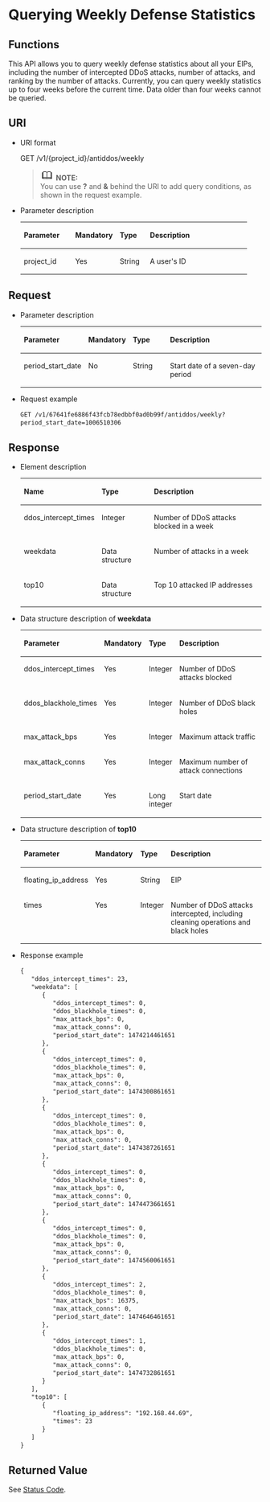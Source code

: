 # Querying Weekly Defense Statistics<a name="antiddos_02_0027"></a>

## Functions<a name="section63597034"></a>

This API allows you to query weekly defense statistics about all your EIPs, including the number of intercepted DDoS attacks, number of attacks, and ranking by the number of attacks. Currently, you can query weekly statistics up to four weeks before the current time. Data older than four weeks cannot be queried.

## URI<a name="section35502400"></a>

-   URI format

    GET /v1/\{project\_id\}/antiddos/weekly

    >![](public_sys-resources/icon-note.gif) **NOTE:**   
    >You can use  **?**  and  **&**  behind the URI to add query conditions, as shown in the request example.  


-   Parameter description

    <a name="table21758931"></a>
    <table><thead align="left"><tr id="row3371364"><th class="cellrowborder" valign="top" width="22.68%" id="mcps1.1.5.1.1"><p id="p4645057"><a name="p4645057"></a><a name="p4645057"></a>Parameter</p>
    </th>
    <th class="cellrowborder" valign="top" width="19.689999999999998%" id="mcps1.1.5.1.2"><p id="p40705318"><a name="p40705318"></a><a name="p40705318"></a>Mandatory</p>
    </th>
    <th class="cellrowborder" valign="top" width="13.309999999999999%" id="mcps1.1.5.1.3"><p id="p8796476"><a name="p8796476"></a><a name="p8796476"></a>Type</p>
    </th>
    <th class="cellrowborder" valign="top" width="44.32%" id="mcps1.1.5.1.4"><p id="p41425962"><a name="p41425962"></a><a name="p41425962"></a>Description</p>
    </th>
    </tr>
    </thead>
    <tbody><tr id="row62092003153657"><td class="cellrowborder" valign="top" width="22.68%" headers="mcps1.1.5.1.1 "><p id="p312432915377"><a name="p312432915377"></a><a name="p312432915377"></a>project_id</p>
    </td>
    <td class="cellrowborder" valign="top" width="19.689999999999998%" headers="mcps1.1.5.1.2 "><p id="p5174406715377"><a name="p5174406715377"></a><a name="p5174406715377"></a>Yes</p>
    </td>
    <td class="cellrowborder" valign="top" width="13.309999999999999%" headers="mcps1.1.5.1.3 "><p id="p3051988115377"><a name="p3051988115377"></a><a name="p3051988115377"></a>String</p>
    </td>
    <td class="cellrowborder" valign="top" width="44.32%" headers="mcps1.1.5.1.4 "><p id="p5619133315377"><a name="p5619133315377"></a><a name="p5619133315377"></a>A user's ID</p>
    </td>
    </tr>
    </tbody>
    </table>


## Request<a name="section51086148"></a>

-   Parameter description

    <a name="table4679845412"></a>
    <table><thead align="left"><tr id="row468410444120"><th class="cellrowborder" valign="top" width="22.682268226822682%" id="mcps1.1.5.1.1"><p id="p2685164124115"><a name="p2685164124115"></a><a name="p2685164124115"></a>Parameter</p>
    </th>
    <th class="cellrowborder" valign="top" width="18.18181818181818%" id="mcps1.1.5.1.2"><p id="p26879419416"><a name="p26879419416"></a><a name="p26879419416"></a>Mandatory</p>
    </th>
    <th class="cellrowborder" valign="top" width="16.13161316131613%" id="mcps1.1.5.1.3"><p id="p176891647414"><a name="p176891647414"></a><a name="p176891647414"></a>Type</p>
    </th>
    <th class="cellrowborder" valign="top" width="43.004300430043%" id="mcps1.1.5.1.4"><p id="p126913434120"><a name="p126913434120"></a><a name="p126913434120"></a>Description</p>
    </th>
    </tr>
    </thead>
    <tbody><tr id="row1169917434116"><td class="cellrowborder" valign="top" width="22.682268226822682%" headers="mcps1.1.5.1.1 "><p id="p1769954144120"><a name="p1769954144120"></a><a name="p1769954144120"></a>period_start_date</p>
    </td>
    <td class="cellrowborder" valign="top" width="18.18181818181818%" headers="mcps1.1.5.1.2 "><p id="p870114164120"><a name="p870114164120"></a><a name="p870114164120"></a>No</p>
    </td>
    <td class="cellrowborder" valign="top" width="16.13161316131613%" headers="mcps1.1.5.1.3 "><p id="p970212464115"><a name="p970212464115"></a><a name="p970212464115"></a>String</p>
    </td>
    <td class="cellrowborder" valign="top" width="43.004300430043%" headers="mcps1.1.5.1.4 "><p id="p8703164124118"><a name="p8703164124118"></a><a name="p8703164124118"></a>Start date of a seven-day period</p>
    </td>
    </tr>
    </tbody>
    </table>


-   Request example

    ```
    GET /v1/67641fe6886f43fcb78edbbf0ad0b99f/antiddos/weekly?period_start_date=1006510306
    ```


## Response<a name="section57122151"></a>

-   Element description

    <a name="table15327568"></a>
    <table><thead align="left"><tr id="row24486356"><th class="cellrowborder" valign="top" width="28.599999999999998%" id="mcps1.1.4.1.1"><p id="p37237828"><a name="p37237828"></a><a name="p37237828"></a>Name</p>
    </th>
    <th class="cellrowborder" valign="top" width="22.42%" id="mcps1.1.4.1.2"><p id="p63474072"><a name="p63474072"></a><a name="p63474072"></a>Type</p>
    </th>
    <th class="cellrowborder" valign="top" width="48.980000000000004%" id="mcps1.1.4.1.3"><p id="p41126201"><a name="p41126201"></a><a name="p41126201"></a>Description</p>
    </th>
    </tr>
    </thead>
    <tbody><tr id="row42887950"><td class="cellrowborder" valign="top" width="28.599999999999998%" headers="mcps1.1.4.1.1 "><p id="p51371903"><a name="p51371903"></a><a name="p51371903"></a>ddos_intercept_times</p>
    </td>
    <td class="cellrowborder" valign="top" width="22.42%" headers="mcps1.1.4.1.2 "><p id="p2142367152712"><a name="p2142367152712"></a><a name="p2142367152712"></a>Integer</p>
    </td>
    <td class="cellrowborder" valign="top" width="48.980000000000004%" headers="mcps1.1.4.1.3 "><p id="p30346328"><a name="p30346328"></a><a name="p30346328"></a>Number of DDoS attacks blocked in a week</p>
    </td>
    </tr>
    <tr id="row4681502"><td class="cellrowborder" valign="top" width="28.599999999999998%" headers="mcps1.1.4.1.1 "><p id="p43657358"><a name="p43657358"></a><a name="p43657358"></a>weekdata</p>
    </td>
    <td class="cellrowborder" valign="top" width="22.42%" headers="mcps1.1.4.1.2 "><p id="p46585119"><a name="p46585119"></a><a name="p46585119"></a>Data structure</p>
    </td>
    <td class="cellrowborder" valign="top" width="48.980000000000004%" headers="mcps1.1.4.1.3 "><p id="p15298296"><a name="p15298296"></a><a name="p15298296"></a>Number of attacks in a week</p>
    </td>
    </tr>
    <tr id="row3466944"><td class="cellrowborder" valign="top" width="28.599999999999998%" headers="mcps1.1.4.1.1 "><p id="p12387033"><a name="p12387033"></a><a name="p12387033"></a>top10</p>
    </td>
    <td class="cellrowborder" valign="top" width="22.42%" headers="mcps1.1.4.1.2 "><p id="p63825615"><a name="p63825615"></a><a name="p63825615"></a>Data structure</p>
    </td>
    <td class="cellrowborder" valign="top" width="48.980000000000004%" headers="mcps1.1.4.1.3 "><p id="p2492297"><a name="p2492297"></a><a name="p2492297"></a>Top 10 attacked IP addresses</p>
    </td>
    </tr>
    </tbody>
    </table>


-   Data structure description of  **weekdata**

    <a name="table44508523"></a>
    <table><thead align="left"><tr id="row13604004"><th class="cellrowborder" valign="top" width="29.48%" id="mcps1.1.5.1.1"><p id="p28182506"><a name="p28182506"></a><a name="p28182506"></a>Parameter</p>
    </th>
    <th class="cellrowborder" valign="top" width="18.59%" id="mcps1.1.5.1.2"><p id="p1081649"><a name="p1081649"></a><a name="p1081649"></a>Mandatory</p>
    </th>
    <th class="cellrowborder" valign="top" width="11.17%" id="mcps1.1.5.1.3"><p id="p20504736"><a name="p20504736"></a><a name="p20504736"></a>Type</p>
    </th>
    <th class="cellrowborder" valign="top" width="40.760000000000005%" id="mcps1.1.5.1.4"><p id="p50270944"><a name="p50270944"></a><a name="p50270944"></a>Description</p>
    </th>
    </tr>
    </thead>
    <tbody><tr id="row45414681"><td class="cellrowborder" valign="top" width="29.48%" headers="mcps1.1.5.1.1 "><p id="p54710514"><a name="p54710514"></a><a name="p54710514"></a>ddos_intercept_times</p>
    </td>
    <td class="cellrowborder" valign="top" width="18.59%" headers="mcps1.1.5.1.2 "><p id="p2366611"><a name="p2366611"></a><a name="p2366611"></a>Yes</p>
    </td>
    <td class="cellrowborder" valign="top" width="11.17%" headers="mcps1.1.5.1.3 "><p id="p53636340152723"><a name="p53636340152723"></a><a name="p53636340152723"></a>Integer</p>
    </td>
    <td class="cellrowborder" valign="top" width="40.760000000000005%" headers="mcps1.1.5.1.4 "><p id="p25189967"><a name="p25189967"></a><a name="p25189967"></a>Number of DDoS attacks blocked</p>
    </td>
    </tr>
    <tr id="row25383117"><td class="cellrowborder" valign="top" width="29.48%" headers="mcps1.1.5.1.1 "><p id="p42766607"><a name="p42766607"></a><a name="p42766607"></a>ddos_blackhole_times</p>
    </td>
    <td class="cellrowborder" valign="top" width="18.59%" headers="mcps1.1.5.1.2 "><p id="p41543166"><a name="p41543166"></a><a name="p41543166"></a>Yes</p>
    </td>
    <td class="cellrowborder" valign="top" width="11.17%" headers="mcps1.1.5.1.3 "><p id="p65381003152726"><a name="p65381003152726"></a><a name="p65381003152726"></a>Integer</p>
    </td>
    <td class="cellrowborder" valign="top" width="40.760000000000005%" headers="mcps1.1.5.1.4 "><p id="p35618305"><a name="p35618305"></a><a name="p35618305"></a>Number of DDoS black holes</p>
    </td>
    </tr>
    <tr id="row52129291"><td class="cellrowborder" valign="top" width="29.48%" headers="mcps1.1.5.1.1 "><p id="p61723024"><a name="p61723024"></a><a name="p61723024"></a>max_attack_bps</p>
    </td>
    <td class="cellrowborder" valign="top" width="18.59%" headers="mcps1.1.5.1.2 "><p id="p33509062"><a name="p33509062"></a><a name="p33509062"></a>Yes</p>
    </td>
    <td class="cellrowborder" valign="top" width="11.17%" headers="mcps1.1.5.1.3 "><p id="p53706368152730"><a name="p53706368152730"></a><a name="p53706368152730"></a>Integer</p>
    </td>
    <td class="cellrowborder" valign="top" width="40.760000000000005%" headers="mcps1.1.5.1.4 "><p id="p4321123"><a name="p4321123"></a><a name="p4321123"></a>Maximum attack traffic</p>
    </td>
    </tr>
    <tr id="row38890115"><td class="cellrowborder" valign="top" width="29.48%" headers="mcps1.1.5.1.1 "><p id="p63091573"><a name="p63091573"></a><a name="p63091573"></a>max_attack_conns</p>
    </td>
    <td class="cellrowborder" valign="top" width="18.59%" headers="mcps1.1.5.1.2 "><p id="p10143804"><a name="p10143804"></a><a name="p10143804"></a>Yes</p>
    </td>
    <td class="cellrowborder" valign="top" width="11.17%" headers="mcps1.1.5.1.3 "><p id="p58619775152733"><a name="p58619775152733"></a><a name="p58619775152733"></a>Integer</p>
    </td>
    <td class="cellrowborder" valign="top" width="40.760000000000005%" headers="mcps1.1.5.1.4 "><p id="p48619368"><a name="p48619368"></a><a name="p48619368"></a>Maximum number of attack connections</p>
    </td>
    </tr>
    <tr id="row34921133"><td class="cellrowborder" valign="top" width="29.48%" headers="mcps1.1.5.1.1 "><p id="p10039559"><a name="p10039559"></a><a name="p10039559"></a>period_start_date</p>
    </td>
    <td class="cellrowborder" valign="top" width="18.59%" headers="mcps1.1.5.1.2 "><p id="p7897978"><a name="p7897978"></a><a name="p7897978"></a>Yes</p>
    </td>
    <td class="cellrowborder" valign="top" width="11.17%" headers="mcps1.1.5.1.3 "><p id="p35756461"><a name="p35756461"></a><a name="p35756461"></a>Long integer</p>
    </td>
    <td class="cellrowborder" valign="top" width="40.760000000000005%" headers="mcps1.1.5.1.4 "><p id="p10592200"><a name="p10592200"></a><a name="p10592200"></a>Start date</p>
    </td>
    </tr>
    </tbody>
    </table>


-   Data structure description of  **top10**

    <a name="table37753560"></a>
    <table><thead align="left"><tr id="row63016113"><th class="cellrowborder" valign="top" width="26.532653265326534%" id="mcps1.1.5.1.1"><p id="p4031547"><a name="p4031547"></a><a name="p4031547"></a>Parameter</p>
    </th>
    <th class="cellrowborder" valign="top" width="18.771877187718776%" id="mcps1.1.5.1.2"><p id="p58119881"><a name="p58119881"></a><a name="p58119881"></a>Mandatory</p>
    </th>
    <th class="cellrowborder" valign="top" width="12.051205120512053%" id="mcps1.1.5.1.3"><p id="p10089924"><a name="p10089924"></a><a name="p10089924"></a>Type</p>
    </th>
    <th class="cellrowborder" valign="top" width="42.644264426442646%" id="mcps1.1.5.1.4"><p id="p11977491"><a name="p11977491"></a><a name="p11977491"></a>Description</p>
    </th>
    </tr>
    </thead>
    <tbody><tr id="row30652703"><td class="cellrowborder" valign="top" width="26.532653265326534%" headers="mcps1.1.5.1.1 "><p id="p66949839"><a name="p66949839"></a><a name="p66949839"></a>floating_ip_address</p>
    </td>
    <td class="cellrowborder" valign="top" width="18.771877187718776%" headers="mcps1.1.5.1.2 "><p id="p54227851"><a name="p54227851"></a><a name="p54227851"></a>Yes</p>
    </td>
    <td class="cellrowborder" valign="top" width="12.051205120512053%" headers="mcps1.1.5.1.3 "><p id="p30379836"><a name="p30379836"></a><a name="p30379836"></a>String</p>
    </td>
    <td class="cellrowborder" valign="top" width="42.644264426442646%" headers="mcps1.1.5.1.4 "><p id="p44847690"><a name="p44847690"></a><a name="p44847690"></a>EIP</p>
    </td>
    </tr>
    <tr id="row976031"><td class="cellrowborder" valign="top" width="26.532653265326534%" headers="mcps1.1.5.1.1 "><p id="p11949699"><a name="p11949699"></a><a name="p11949699"></a>times</p>
    </td>
    <td class="cellrowborder" valign="top" width="18.771877187718776%" headers="mcps1.1.5.1.2 "><p id="p28401526"><a name="p28401526"></a><a name="p28401526"></a>Yes</p>
    </td>
    <td class="cellrowborder" valign="top" width="12.051205120512053%" headers="mcps1.1.5.1.3 "><p id="p40695790152738"><a name="p40695790152738"></a><a name="p40695790152738"></a>Integer</p>
    </td>
    <td class="cellrowborder" valign="top" width="42.644264426442646%" headers="mcps1.1.5.1.4 "><p id="p48211888"><a name="p48211888"></a><a name="p48211888"></a>Number of DDoS attacks intercepted, including cleaning operations and black holes</p>
    </td>
    </tr>
    </tbody>
    </table>


-   Response example

    ```
    {
       "ddos_intercept_times": 23,
       "weekdata": [
          {
             "ddos_intercept_times": 0,
             "ddos_blackhole_times": 0,
             "max_attack_bps": 0,
             "max_attack_conns": 0,
             "period_start_date": 1474214461651
          },
          {
             "ddos_intercept_times": 0,
             "ddos_blackhole_times": 0,
             "max_attack_bps": 0,
             "max_attack_conns": 0,
             "period_start_date": 1474300861651
          },
          {
             "ddos_intercept_times": 0,
             "ddos_blackhole_times": 0,
             "max_attack_bps": 0,
             "max_attack_conns": 0,
             "period_start_date": 1474387261651
          },
          {
             "ddos_intercept_times": 0,
             "ddos_blackhole_times": 0,
             "max_attack_bps": 0,
             "max_attack_conns": 0,
             "period_start_date": 1474473661651
          },
          {
             "ddos_intercept_times": 0,
             "ddos_blackhole_times": 0,
             "max_attack_bps": 0,
             "max_attack_conns": 0,
             "period_start_date": 1474560061651
          },
          {
             "ddos_intercept_times": 2,
             "ddos_blackhole_times": 0,
             "max_attack_bps": 16375,
             "max_attack_conns": 0,
             "period_start_date": 1474646461651
          },
          {
             "ddos_intercept_times": 1,
             "ddos_blackhole_times": 0,
             "max_attack_bps": 0,
             "max_attack_conns": 0,
             "period_start_date": 1474732861651
          }
       ],
       "top10": [
          {
             "floating_ip_address": "192.168.44.69",
             "times": 23
          }
       ]
    }
    ```


## Returned Value<a name="section44337314"></a>

See  [Status Code](status-code.md).


